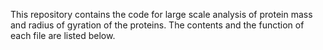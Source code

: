 This repository contains the code for large scale analysis of protein mass and radius of gyration of the proteins. The contents and the function of each file are listed below.
